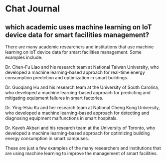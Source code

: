 # Chat Journal

## which academic uses machine learning on IoT device data for smart facilities management?

There are many academic researchers and institutions that use machine learning on IoT device data for smart facilities management. Some examples include:

Dr. Chen-Fu Liao and his research team at National Taiwan University, who developed a machine learning-based approach for real-time energy consumption prediction and optimization in smart buildings.

Dr. Guoqiang Hu and his research team at the University of South Carolina, who developed a machine learning-based approach for predicting and mitigating equipment failures in smart factories.

Dr. Ying-Hsiu Ku and her research team at National Cheng Kung University, who developed a machine learning-based approach for detecting and diagnosing equipment malfunctions in smart hospitals.

Dr. Kaveh Akbari and his research team at the University of Toronto, who developed a machine learning-based approach for optimizing building energy consumption in smart campuses.

These are just a few examples of the many researchers and institutions that are using machine learning to improve the management of smart facilities.

